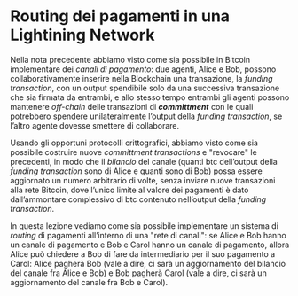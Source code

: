 # Routing dei pagamenti in una Lightining Network

Nella nota precedente abbiamo visto come sia possibile in Bitcoin implementare dei *canali di pagamento*: due agenti, Alice e Bob, possono collaborativamente inserire nella Blockchain una transazione, la *funding transaction*, con un output spendibile solo da una successiva transazione che sia firmata da entrambi, e allo stesso tempo entrambi gli agenti possono mantenere *off-chain* delle transazioni di ***committment*** con le quali potrebbero spendere unilateralmente l’output della *funding transaction*, se l’altro agente dovesse smettere di collaborare. 

Usando gli opportuni protocolli crittografici, abbiamo visto come sia possibile costruire nuove *committment transactions* e "revocare" le precedenti, in modo che il *bilancio* del canale (quanti btc dell’output della *funding transaction* sono di Alice e quanti sono di Bob) possa essere aggiornato un numero arbitrario di volte, senza inviare nuove transazioni alla rete Bitcoin, dove l’unico limite al valore dei pagamenti è dato dall’ammontare complessivo di btc contenuto nell’output della *funding transaction*.

In questa lezione vediamo come sia possibile implementare un sistema di *routing* di pagamenti all’interno di una "rete di canali": se Alice e Bob hanno un canale di pagamento e Bob e Carol hanno un canale di pagamento, allora Alice può chiedere a Bob di fare da intermediario per il suo pagamento a Carol: Alice pagherà Bob (vale a dire, ci sarà un aggiornamento del bilancio del canale fra Alice e Bob) e Bob pagherà Carol (vale a dire, ci sarà un aggiornamento del canale fra Bob e Carol).

